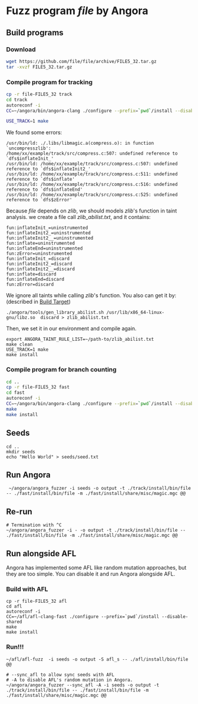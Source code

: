 # Fuzz program *file* by Angora

## Build programs

### Download
``` sh
wget https://github.com/file/file/archive/FILE5_32.tar.gz
tar -xvzf FILE5_32.tar.gz
```

### Compile program for tracking
``` sh
cp -r file-FILE5_32 track
cd track
autoreconf -i
CC=~/angora/bin/angora-clang ./configure --prefix=`pwd`/install --disable-shared

USE_TRACK=1 make
```

We found some errors:
```
/usr/bin/ld: ./.libs/libmagic.a(compress.o): in function `uncompresszlib':
/home/xx/example/track/src/compress.c:507: undefined reference to `dfs$inflateInit_'
/usr/bin/ld: /home/xx/example/track/src/compress.c:507: undefined reference to `dfs$inflateInit2_'
/usr/bin/ld: /home/xx/example/track/src/compress.c:511: undefined reference to `dfs$inflate'
/usr/bin/ld: /home/xx/example/track/src/compress.c:516: undefined reference to `dfs$inflateEnd'
/usr/bin/ld: /home/xx/example/track/src/compress.c:525: undefined reference to `dfs$zError'
```
Because *file* depends on *zlib*, we should models *zlib*'s function in taint analysis. we create a file call *zlib_abilist.txt*, and it contains:
```
fun:inflateInit_=uninstrumented
fun:inflateInit2_=uninstrumented
fun:inflateInit2__=uninstrumented
fun:inflate=uninstrumented
fun:inflateEnd=uninstrumented
fun:zError=uninstrumented
fun:inflateInit_=discard
fun:inflateInit2_=discard
fun:inflateInit2__=discard
fun:inflate=discard
fun:inflateEnd=discard
fun:zError=discard
```
We ignore all taints while calling *zlib*'s function.
You also can get it by:  (described in [Build Target](./build_target.md))
```
./angora/tools/gen_library_abilist.sh /usr/lib/x86_64-linux-gnu/libz.so  discard > zlib_abilist.txt
```

Then, we set it in our environment and compile again.
```
export ANGORA_TAINT_RULE_LIST=~/path-to/zlib_abilist.txt 
make clean
USE_TRACK=1 make
make install
```

### Compile program for branch counting
``` sh
cd ..
cp -r file-FILE5_32 fast
cd fast
autoreconf -i
CC=~/angora/bin/angora-clang ./configure --prefix=`pwd`/install --disable-shared
make 
make install
```


## Seeds
```
cd ..
mkdir seeds
echo "Hello World" > seeds/seed.txt
```

## Run Angora

```
 ~/angora/angora_fuzzer -i seeds -o output -t ./track/install/bin/file -- ./fast/install/bin/file -m ./fast/install/share/misc/magic.mgc @@   
```

## Re-run
```
# Termination with ^C
~/angora/angora_fuzzer -i - -o output -t ./track/install/bin/file -- ./fast/install/bin/file -m ./fast/install/share/misc/magic.mgc @@
```

## Run alongside AFL
Angora has implemented some AFL like random mutation approaches, but they are too simple. You can disable it and run Angora alongside AFL.
### Build with AFL
```
cp -r file-FILE5_32 afl
cd afl
autoreconf -i
CC=~/afl/afl-clang-fast ./configure --prefix=`pwd`/install --disable-shared
make 
make install
```

### Run!!!
```
~/afl/afl-fuzz  -i seeds -o output -S afl_s -- ./afl/install/bin/file @@

# --sync_afl to allow sync seeds with AFL
# -A to disable AFL's random mutation in Angora.
~/angora/angora_fuzzer --sync_afl -A -i seeds -o output -t ./track/install/bin/file -- ./fast/install/bin/file -m ./fast/install/share/misc/magic.mgc @@   
```
